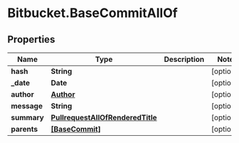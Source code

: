 # Bitbucket.BaseCommitAllOf

## Properties

Name | Type | Description | Notes
------------ | ------------- | ------------- | -------------
**hash** | **String** |  | [optional] 
**_date** | **Date** |  | [optional] 
**author** | [**Author**](Author.md) |  | [optional] 
**message** | **String** |  | [optional] 
**summary** | [**PullrequestAllOfRenderedTitle**](PullrequestAllOfRenderedTitle.md) |  | [optional] 
**parents** | [**[BaseCommit]**](BaseCommit.md) |  | [optional] 



